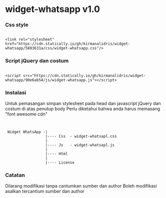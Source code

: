 # widget-whatsapp v1.0

### Css style
<pre><code>
&lt;link rel=&quot;stylesheet&quot; href=&quot;https://cdn.statically.io/gh/kirmanalidris/widget-whatsapp/5803631a/css/widget-whatsapp.css&quot;/&gt;
</code></pre>
### Script jQuery dan costum
<pre><code>
&lt;script src=&quot;https://cdn.statically.io/gh/kirmanalidris/widget-whatsapp/90e6ab54/js/widget-whatsapp.js&quot;&gt;&lt;/script&gt;
</code></pre>
### Instalasi

Untuk pemasangan simpan stylesheet pada head dan javascript jQuery dan costum di atas penutup body
Perlu diketahui bahwa anda harus memasang "font awesome cdn"
<pre><code>

 Widget WhatsApp -|
                  |---- Css  - widget-whatsapl.css
                  |
                  |---- Js   - widget-whatsapl.js
                  |
                  |---- Html
                  |
                  |---- License
</code></pre>


### Catatan
Dilarang modifikasi tanpa cantumkan sumber dan author
Boleh modifikasi asalkan tercantium sumber dan author
